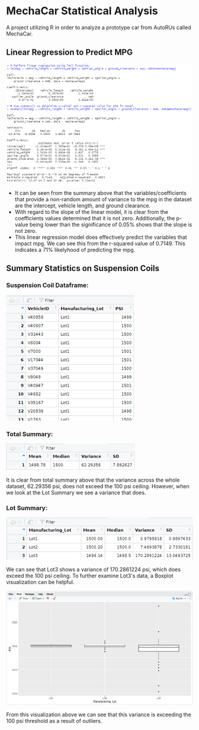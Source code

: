 # MechaCar Statistical Analysis
A project utilizing R in order to analyze a prototype car from AutoRUs called MechaCar.

## Linear Regression to Predict MPG
![Deliverable1LinRegMod&SummaryUpdated](/images/Deliverable1LinRegMod&SummaryUpdated.png "Deliverable1LinRegMod&SummaryUpdated")

- It can be seen from the summary above that the variables/coefficients that provide a non-random amount of variance to the mpg in the dataset are the intercept, vehicle length, and ground clearance. 
- With regard to the slope of the linear model, it is clear from the coefficients values determined that it is not zero. Additionally, the p-value being lower than the significance of 0.05% shows that the slope is not zero.
- This linear regression model does effectively predict the variables that impact mpg. We can see this from the r-squared value of 0.7149. This indicates a 71% likelyhood of predicting the mpg.

## Summary Statistics on Suspension Coils

### Suspension Coil Dataframe:
![SuspensioncoilDataframe](/images/SuspensioncoilDataframe.png "SuspensioncoilDataframe")

### Total Summary:
![SuspensioncoilTotalSummary](/images/SuspensioncoilTotalSummary.png "SuspensioncoilTotalSummary")

It is clear from total summary above that the variance across the whole dataset, 62.29356 psi, does not exceed the 100 psi ceiling. However, when we look at the Lot Summary we see a variance that does.

### Lot Summary:
![SuspensioncoilLotSummary](/images/SuspensioncoilLotSummary.png "SuspensioncoilLotSummary")

We can see that Lot3 shows a variance of 170.2861224 psi, which does exceed the 100 psi ceiling. To further examine Lot3's data, a Boxplot visualization can be helpful.

![SuspensioncoilLotBoxPlot](/images/SuspensioncoilLotBoxPlot.png "SuspensioncoilLotBoxPlot")

From this visualization above we can see that this variance is exceeding the 100 psi threshold as a result of outliers.
